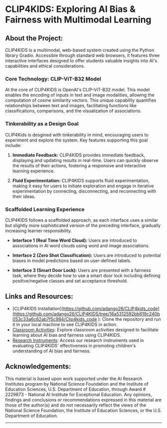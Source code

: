 # CLIP4KIDS: Exploring AI Bias & Fairness with Multimodal Learning

## About the Project:

CLIP4KIDS is a multimodal, web-based system created using the Python library Gradio. Accessible through standard web browsers, it features three interactive interfaces designed to offer students valuable insights into AI's capabilities and ethical considerations.

### Core Technology: CLIP-ViT-B32 Model

At the core of CLIP4KIDS is OpenAI's CLIP-ViT-B32 model. This model enables the encoding of inputs in text and image modalities, allowing the computation of cosine similarity vectors. This unique capability quantifies relationships between text and images, facilitating functions like classifications, comparisons, and the visualization of associations.

### Tinkerability as a Design Goal

CLIP4Kids is desgined with tinkerability in mind, encouraging users to experiment and explore the system. Key features supporting this goal include:

1. **Immediate Feedback:** CLIP4KIDS provides immediate feedback, displaying and updating results in real-time. Users can quickly observe the results of their actions, fostering a responsive and interactive learning experience. 
  
2. **Fluid Experimentation:** CLIP4KIDS supports fluid experimentation, making it easy for users to initiate exploration and engage in iterative experimentation by connecting, disconnecting, and reconnecting with their ideas. 

### Scaffolded Learning Experience

CLIP4KIDS follows a scaffolded approach, as each interface uses a similar but slightly more sophisticated version of the preceding interface, gradually increasing learner responsibility.

- **Interface 1 (Real Time Word Cloud):** Users are introduced to associations in AI  word clouds using word and image associations. 
  
- **Interface 2 (Zero Shot Classification):** Users are introduced to potential biases in model predictions based on user-defined labels. 
  
- **Interface 3 (Smart Door Lock):** Users are presented with a fairness task, where they decide how to use a smart door lock including defining positive/negative classes and set acceptance threshold.


## Links and Resources:

- [CLIP4KIDS Installation](https://github.com/adango26/CLIP4kids_code](https://github.com/adango26/CLIP4KIDS/tree/16a5312592bb619c240b053c33a6c62ab7f5c984/Clip4kids_code ): Clone the repository and run it in your local machine to see CLIP4KIDS in action.
- [Classroom Activities](https://drive.google.com/drive/folders/1wVzxaT3fJwQ31kl833WNYbxGNl2OSRNA?usp=sharing): Explore classroom activities designed to facilitate learning about AI bias and fairness using CLIP4KIDS.
- [Research Instruments](https://drive.google.com/drive/folders/1ZXy_BY87C2MDOmzaKVnntahRq0IgGvpc?usp=sharing): Access our research instruments used in evaluating CLIP4KIDS' effectiveness in promoting children's understanding of AI bias and fairness.
  

## Acknowledgements:
This material is based upon work supported under the AI Research Institutes program by National Science Foundation and the Institute of Education Sciences, U.S. Department of Education, through Award # 2229873 - National AI Institute for Exceptional Education. Any opinions, findings and conclusions or recommendations expressed in this material are those of the author(s) and do not necessarily reflect the views of the National Science Foundation, the
Institute of Education Sciences, or the U.S. Department of Education.

---


